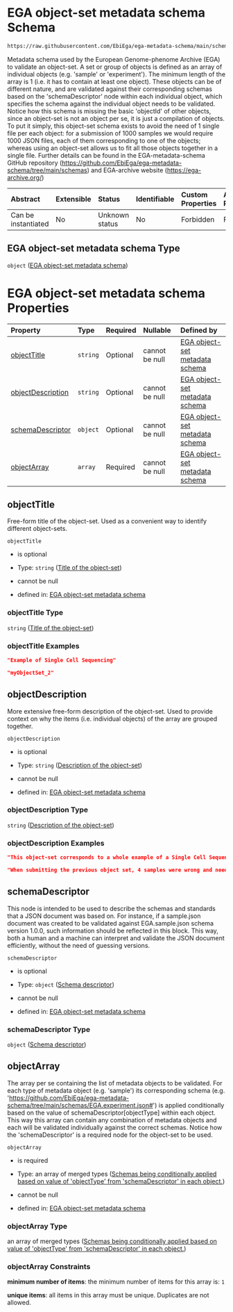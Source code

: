 # EGA object-set metadata schema Schema

```txt
https://raw.githubusercontent.com/EbiEga/ega-metadata-schema/main/schemas/EGA.object-set.json
```

Metadata schema used by the European Genome-phenome Archive (EGA) to validate an object-set. A set or group of objects is defined as an array of individual objects (e.g. 'sample' or 'experiment'). The minimum length of the array is 1 (i.e. it has to contain at least one object). These objects can be of different nature, and are validated against their corresponding schemas based on the 'schemaDescriptor' node within each individual object, which specifies the schema against the individual object needs to be validated. Notice how this schema is missing the basic 'objectId' of other objects, since an object-set is not an object per se, it is just a compilation of objects. To put it simply, this object-set schema exists to avoid the need of 1 single file per each object: for a submission of 1000 samples we would require 1000 JSON files, each of them corresponding to one of the objects; whereas using an object-set allows us to fit all those objects together in a single file. Further details can be found in the EGA-metadata-schema GitHub repository (<https://github.com/EbiEga/ega-metadata-schema/tree/main/schemas>) and EGA-archive website (<https://ega-archive.org/>)

| Abstract            | Extensible | Status         | Identifiable | Custom Properties | Additional Properties | Access Restrictions | Defined In                                                                         |
| :------------------ | :--------- | :------------- | :----------- | :---------------- | :-------------------- | :------------------ | :--------------------------------------------------------------------------------- |
| Can be instantiated | No         | Unknown status | No           | Forbidden         | Forbidden             | none                | [EGA.object-set.json](../../../schemas/EGA.object-set.json "open original schema") |

## EGA object-set metadata schema Type

`object` ([EGA object-set metadata schema](ega-7.md))

# EGA object-set metadata schema Properties

| Property                                | Type     | Required | Nullable       | Defined by                                                                                                                                                                                                        |
| :-------------------------------------- | :------- | :------- | :------------- | :---------------------------------------------------------------------------------------------------------------------------------------------------------------------------------------------------------------- |
| [objectTitle](#objecttitle)             | `string` | Optional | cannot be null | [EGA object-set metadata schema](ega-7-properties-title-of-the-object-set.md "https://raw.githubusercontent.com/EbiEga/ega-metadata-schema/main/schemas/EGA.object-set.json#/properties/objectTitle")             |
| [objectDescription](#objectdescription) | `string` | Optional | cannot be null | [EGA object-set metadata schema](ega-7-properties-description-of-the-object-set.md "https://raw.githubusercontent.com/EbiEga/ega-metadata-schema/main/schemas/EGA.object-set.json#/properties/objectDescription") |
| [schemaDescriptor](#schemadescriptor)   | `object` | Optional | cannot be null | [EGA object-set metadata schema](ega-4-defs-schema-descriptor.md "https://raw.githubusercontent.com/EbiEga/ega-metadata-schema/main/schemas/EGA.object-set.json#/properties/schemaDescriptor")                    |
| [objectArray](#objectarray)             | `array`  | Required | cannot be null | [EGA object-set metadata schema](ega-7-properties-array-containing-metadata-objects.md "https://raw.githubusercontent.com/EbiEga/ega-metadata-schema/main/schemas/EGA.object-set.json#/properties/objectArray")   |

## objectTitle

Free-form title of the object-set. Used as a convenient way to identify different object-sets.

`objectTitle`

*   is optional

*   Type: `string` ([Title of the object-set](ega-7-properties-title-of-the-object-set.md))

*   cannot be null

*   defined in: [EGA object-set metadata schema](ega-7-properties-title-of-the-object-set.md "https://raw.githubusercontent.com/EbiEga/ega-metadata-schema/main/schemas/EGA.object-set.json#/properties/objectTitle")

### objectTitle Type

`string` ([Title of the object-set](ega-7-properties-title-of-the-object-set.md))

### objectTitle Examples

```json
"Example of Single Cell Sequencing"
```

```json
"myObjectSet_2"
```

## objectDescription

More extensive free-form description of the object-set. Used to provide context on why the items (i.e. individual objects) of the array are grouped together.

`objectDescription`

*   is optional

*   Type: `string` ([Description of the object-set](ega-7-properties-description-of-the-object-set.md))

*   cannot be null

*   defined in: [EGA object-set metadata schema](ega-7-properties-description-of-the-object-set.md "https://raw.githubusercontent.com/EbiEga/ega-metadata-schema/main/schemas/EGA.object-set.json#/properties/objectDescription")

### objectDescription Type

`string` ([Description of the object-set](ega-7-properties-description-of-the-object-set.md))

### objectDescription Examples

```json
"This object-set corresponds to a whole example of a Single Cell Sequencing submission, being grouped together and submitted together."
```

```json
"When submitting the previous object set, 4 samples were wrong and need to be re-submitted, and that's the purpose of this object-set."
```

## schemaDescriptor

This node is intended to be used to describe the schemas and standards that a JSON document was based on. For instance, if a sample.json document was created to be validated against EGA.sample.json schema version 1.0.0, such information should be reflected in this block. This way, both a human and a machine can interpret and validate the JSON document efficiently, without the need of guessing versions.

`schemaDescriptor`

*   is optional

*   Type: `object` ([Schema descriptor](ega-4-defs-schema-descriptor.md))

*   cannot be null

*   defined in: [EGA object-set metadata schema](ega-4-defs-schema-descriptor.md "https://raw.githubusercontent.com/EbiEga/ega-metadata-schema/main/schemas/EGA.object-set.json#/properties/schemaDescriptor")

### schemaDescriptor Type

`object` ([Schema descriptor](ega-4-defs-schema-descriptor.md))

## objectArray

The array per se containing the list of metadata objects to be validated. For each type of metadata object (e.g. 'sample') its corresponding schema (e.g. '<https://github.com/EbiEga/ega-metadata-schema/tree/main/schemas/EGA.experiment.json#>') is applied conditionally based on the value of schemaDescriptor\[objectType] within each object. This way this array can contain any combination of metadata objects and each will be validated individually against the correct schemas. Notice how the 'schemaDescriptor' is a required node for the object-set to be used.

`objectArray`

*   is required

*   Type: an array of merged types ([Schemas being conditionally applied based on value of 'objectType' from 'schemaDescriptor' in each object.](ega-7-properties-array-containing-metadata-objects-schemas-being-conditionally-applied-based-on-value-of-objecttype-from-schemadescriptor-in-each-object.md))

*   cannot be null

*   defined in: [EGA object-set metadata schema](ega-7-properties-array-containing-metadata-objects.md "https://raw.githubusercontent.com/EbiEga/ega-metadata-schema/main/schemas/EGA.object-set.json#/properties/objectArray")

### objectArray Type

an array of merged types ([Schemas being conditionally applied based on value of 'objectType' from 'schemaDescriptor' in each object.](ega-7-properties-array-containing-metadata-objects-schemas-being-conditionally-applied-based-on-value-of-objecttype-from-schemadescriptor-in-each-object.md))

### objectArray Constraints

**minimum number of items**: the minimum number of items for this array is: `1`

**unique items**: all items in this array must be unique. Duplicates are not allowed.

